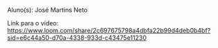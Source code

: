 Aluno(s): José Martins Neto

Link para o vídeo:
https://www.loom.com/share/2c697675798a4dbfa22b99d4deb0b4bf?sid=e6c44a50-d70a-4338-933d-c43475e11230

